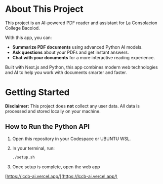 # About This Project

This project is an AI-powered PDF reader and assistant for La Consolacion College Bacolod.

With this app, you can:

- **Summarize PDF documents** using advanced Python AI models.
- **Ask questions** about your PDFs and get instant answers.
- **Chat with your documents** for a more interactive reading experience.

Built with Next.js and Python, this app combines modern web technologies and AI to help you work with documents smarter and faster.

# Getting Started

**Disclaimer:** This project does **not** collect any user data. All data is processed and stored locally on your machine.

## How to Run the Python API

1. Open this repository in your Codespace or UBUNTU WSL.
2. In your terminal, run:

    ```sh
    ./setup.sh
    ```

3. Once setup is complete, open the web app

[https://lccb-ai.vercel.app/](https://lccb-ai.vercel.app/)